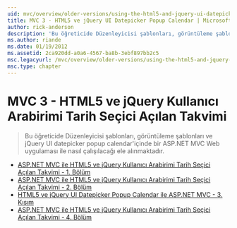 ```yaml
---
uid: mvc/overview/older-versions/using-the-html5-and-jquery-ui-datepicker-popup-calendar-with-aspnet-mvc/index
title: MVC 3 - HTML5 ve jQuery UI Datepicker Popup Calendar | Microsoft Docs
author: rick-anderson
description: 'Bu öğreticide Düzenleyicisi şablonları, görüntüleme şablonları ve jQuery UI datepicker popup calendar''içinde bir ASP.NET MVC Web uygulaması ile nasıl çalışılacağı ele alınmaktadır.'
ms.author: riande
ms.date: 01/19/2012
ms.assetid: 2ca920dd-a0a6-4567-ba8b-3ebf897bb2c5
msc.legacyurl: /mvc/overview/older-versions/using-the-html5-and-jquery-ui-datepicker-popup-calendar-with-aspnet-mvc
msc.type: chapter
---
```

<a name="mvc-3---the-html5-and-jquery-ui-datepicker-popup-calendar"></a>MVC 3 - HTML5 ve jQuery Kullanıcı Arabirimi Tarih Seçici Açılan Takvimi
====================
> Bu öğreticide Düzenleyicisi şablonları, görüntüleme şablonları ve jQuery UI datepicker popup calendar'içinde bir ASP.NET MVC Web uygulaması ile nasıl çalışılacağı ele alınmaktadır.


- [ASP.NET MVC ile HTML5 ve jQuery Kullanıcı Arabirimi Tarih Seçici Açılan Takvimi - 1. Bölüm](using-the-html5-and-jquery-ui-datepicker-popup-calendar-with-aspnet-mvc-part-1.md)
- [ASP.NET MVC ile HTML5 ve jQuery Kullanıcı Arabirimi Tarih Seçici Açılan Takvimi - 2. Bölüm](using-the-html5-and-jquery-ui-datepicker-popup-calendar-with-aspnet-mvc-part-2.md)
- [HTML5 ve jQuery UI Datepicker Popup Calendar ile ASP.NET MVC - 3. Kısım](using-the-html5-and-jquery-ui-datepicker-popup-calendar-with-aspnet-mvc-part-3.md)
- [ASP.NET MVC ile HTML5 ve jQuery Kullanıcı Arabirimi Tarih Seçici Açılan Takvimi - 4. Bölüm](using-the-html5-and-jquery-ui-datepicker-popup-calendar-with-aspnet-mvc-part-4.md)
